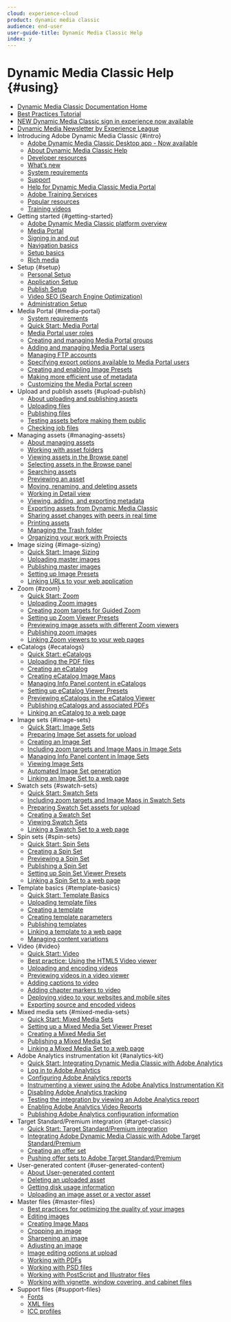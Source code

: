 ```yaml
---
cloud: experience-cloud
product: dynamic media classic
audience: end-user
user-guide-title: Dynamic Media Classic Help
index: y
---
```


# Dynamic Media Classic Help {#using}

+ [Dynamic Media Classic Documentation Home](home.md)
+ [Best Practices Tutorial](https://docs.adobe.com/content/help/en/experience-manager-learn/dynamic-media-classic-tutorial/overview.html)
+ [NEW Dynamic Media Classic sign in experience now available](new-ui-2020.md)
+ [Dynamic Media Newsletter by Experience League](dynamic-media-newsletter.md)
+ Introducing Adobe Dynamic Media Classic {#intro}
    + [Adobe Dynamic Media Classic Desktop app - Now available](dynamic-media-classic-desktop-app.md)
    + [About Dynamic Media Classic Help](introduction.md)
    + [Developer resources](developer-resources.md)
    + [What’s new](whats-new.md)
    + [System requirements](system-requirements.md)
    + [Support](support.md)
    + [Help for Dynamic Media Classic Media Portal](help-dmc-media-portal.md)
    + [Adobe Training Services](training-services.md)
    + [Popular resources](popular-resources.md)
    + [Training videos](training-videos.md)
+ Getting started {#getting-started}
    + [Adobe Dynamic Media Classic platform overview](dmc-platform-overview.md)
    + [Media Portal](media-portal.md)
    + [Signing in and out](signing-out.md)
    + [Navigation basics](navigation-basics.md)
    + [Setup basics](setup-basics.md)
    + [Rich media](rich-media.md)
+ Setup {#setup}
    + [Personal Setup](personal-setup.md)
    + [Application Setup](application-setup.md)
    + [Publish Setup](publish-setup.md)
    + [Video SEO (Search Engine Optimization)](video-seo-search-engine-optimization.md)
    + [Administration Setup](administration-setup.md)
+ Media Portal {#media-portal}
    + [System requirements](system-requirements-1.md)
    + [Quick Start: Media Portal](quick-start-media-portal-administration.md)
    + [Media Portal user roles](media-portal-user-roles.md)
    + [Creating and managing Media Portal groups](creating-media-portal-groups.md)
    + [Adding and managing Media Portal users](adding-media-portal-users.md)
    + [Managing FTP accounts](ftp-accounts.md)
    + [Specifying export options available to Media Portal users](specifying-export-options-available-media.md)
    + [Creating and enabling Image Presets](creating-enabling-image-presets.md)
    + [Making more efficient use of metadata](making-efficient-metadata.md)
    + [Customizing the Media Portal screen](customizing-media-portal-screen.md)
+ Upload and publish assets {#upload-publish}
    + [About uploading and publishing assets](about-asset-upload-publish.md)
    + [Uploading files](uploading-files.md)
    + [Publishing files](publishing-files.md)
    + [Testing assets before making them public](testing-assets-making-them-public.md)
    + [Checking job files](checking-job-files.md)
+ Managing assets {#managing-assets}
    + [About managing assets](about-managing-assets.md)
    + [Working with asset folders](asset-folders.md)
    + [Viewing assets in the Browse panel](viewing-assets-browse-panel.md)
    + [Selecting assets in the Browse panel](selecting-assets-browse-panel.md)
    + [Searching assets](searching-assets.md)
    + [Previewing an asset](previewing-asset.md)
    + [Moving, renaming, and deleting assets](moving-renaming-deleting-assets.md)
    + [Working in Detail view](detail-view.md)
    + [Viewing, adding, and exporting metadata](viewing-adding-exporting-metadata.md)
    + [Exporting assets from Dynamic Media Classic](exporting-assets-from-dmc.md)
    + [Sharing asset changes with peers in real time](sharing-asset-changes-peers-real.md)
    + [Printing assets](printing-assets.md)
    + [Managing the Trash folder](trash-folder.md)
    + [Organizing your work with Projects](organizing-projects.md)
+ Image sizing {#image-sizing}
    + [Quick Start: Image Sizing](quick-start-image-sizing.md)
    + [Uploading master images](uploading-master-images.md)
    + [Publishing master images](publishing-master-images.md)
    + [Setting up Image Presets](setting-image-presets.md)
    + [Linking URLs to your web application](linking-urls-web-application.md)
+ Zoom {#zoom}
    + [Quick Start: Zoom](quick-start-zoom.md)
    + [Uploading Zoom images](uploading-zoom-images.md)
    + [Creating zoom targets for Guided Zoom](creating-zoom-targets-guided-zoom.md)
    + [Setting up Zoom Viewer Presets](setting-zoom-viewer-presets.md)
    + [Previewing image assets with different Zoom viewers](previewing-image-assets-different-zoom.md)
    + [Publishing zoom images](publishing-zoom-images.md)
    + [Linking Zoom viewers to your web pages](linking-zoom-viewers-web-pages.md)
+ eCatalogs {#ecatalogs}
    + [Quick Start: eCatalogs](quick-start-ecatalog.md)
    + [Uploading the PDF files](uploading-pdf-files.md)
    + [Creating an eCatalog](creating-ecatalog.md)
    + [Creating eCatalog Image Maps](creating-ecatalog-image-maps.md)
    + [Managing Info Panel content in eCatalogs](info-panel-content.md)
    + [Setting up eCatalog Viewer Presets](setting-ecatalog-viewer-presets.md)
    + [Previewing eCatalogs in the eCatalog Viewer](previewing-ecatalogs-ecatalog-viewer.md)
    + [Publishing eCatalogs and associated PDFs](publishing-ecatalogs-associated-pdfs.md)
    + [Linking an eCatalog to a web page](linking-ecatalog-web-page.md)
+ Image sets {#image-sets}
    + [Quick Start: Image Sets](quick-start-image-sets.md)
    + [Preparing Image Set assets for upload](preparing-image-set-assets-upload.md)
    + [Creating an Image Set](creating-image-set.md)
    + [Including zoom targets and Image Maps in Image Sets](including-zoom-targets-image-maps.md)
    + [Managing Info Panel content in Image Sets](info-panel-content-1.md)
    + [Viewing Image Sets](viewing-image-sets.md)
    + [Automated Image Set generation](automated-image-set-generation.md)
    + [Linking an Image Set to a web page](linking-image-set-web-page.md)
+ Swatch sets {#swatch-sets}
    + [Quick Start: Swatch Sets](quick-start-swatch-sets.md)
    + [Including zoom targets and Image Maps in Swatch Sets](including-zoom-targets-image-maps-1.md)
    + [Preparing Swatch Set assets for upload](preparing-swatch-set-assets-upload.md)
    + [Creating a Swatch Set](creating-swatch-set.md)
    + [Viewing Swatch Sets](viewing-swatch-sets.md)
    + [Linking a Swatch Set to a web page](linking-swatch-set-web-page.md)
+ Spin sets {#spin-sets}
    + [Quick Start: Spin Sets](quick-start-spin-sets.md)
    + [Creating a Spin Set](creating-spin-set.md)
    + [Previewing a Spin Set](previewing-spin-set.md)
    + [Publishing a Spin Set](publishing-spin-set.md)
    + [Setting up Spin Set Viewer Presets](setting-spin-set-viewer-presets.md)
    + [Linking a Spin Set to a web page](linking-spin-set-web-page.md)
+ Template basics {#template-basics}
    + [Quick Start: Template Basics](quick-start-template-basics.md)
    + [Uploading template files](uploading-template-files.md)
    + [Creating a template](creating-template.md)
    + [Creating template parameters](creating-template-parameters.md)
    + [Publishing templates](publishing-templates.md)
    + [Linking a template to a web page](linking-template-web-page.md)
    + [Managing content variations](content-variations.md)
+ Video {#video}
    + [Quick Start: Video](quick-start-video.md)
    + [Best practice: Using the HTML5 Video viewer](best-practice-using-html5-video.md)
    + [Uploading and encoding videos](uploading-encoding-videos.md)
    + [Previewing videos in a video viewer](previewing-videos-video-viewer.md)
    + [Adding captions to video](adding-captions-video.md)
    + [Adding chapter markers to video](adding-chapter-markers-video.md)
    + [Deploying video to your websites and mobile sites](deploying-video-websites-mobile-sites.md)
    + [Exporting source and encoded videos](exporting-source-encoded-videos.md)
+ Mixed media sets {#mixed-media-sets}
    + [Quick Start: Mixed Media Sets](quick-start-mixed-media-sets.md)
    + [Setting up a Mixed Media Set Viewer Preset](setting-mixed-media-set-viewer.md)
    + [Creating a Mixed Media Set](creating-mixed-media-set.md)
    + [Publishing a Mixed Media Set](publishing-mixed-media-set.md)
    + [Linking a Mixed Media Set to a web page](linking-mixed-media-set-web.md)
+ Adobe Analytics instrumentation kit {#analytics-kit}
    + [Quick Start: Integrating Dynamic Media Classic with Adobe Analytics](quick-start-integrating-dmc-analytics.md)
    + [Log in to Adobe Analytics](log-analytics.md)
    + [Configuring Adobe Analytics reports](configuring-analytics-reports.md)
    + [Instrumenting a viewer using the Adobe Analytics Instrumentation Kit](instrumenting-viewer-using-analytics-instrumentation.md)
    + [Disabling Adobe Analytics tracking](disabling-analytics-tracking.md)
    + [Testing the integration by viewing an Adobe Analytics report](testing-integration-viewing-analytics-report.md)
    + [Enabling Adobe Analytics Video Reports](enabling-analytics-video-reports.md)
    + [Publishing Adobe Analytics configuration information](publishing-analytics-configuration-information.md)
+ Target Standard/Premium integration {#target-classic}
    + [Quick Start: Target Standard/Premium integration](quick-start-target-integration.md)
    + [Integrating Adobe Dynamic Media Classic with Adobe Target Standard/Premium](integrating-dmc-with-target.md)
    + [Creating an offer set](creating-offer-set.md)
    + [Pushing offer sets to Adobe Target Standard/Premium](pushing-offer-sets-target.md)
+ User-generated content {#user-generated-content}
    + [About User-generated content](about-ugc.md)
    + [Deleting an uploaded asset](deleting-uploaded-asset.md)
    + [Getting disk usage information](getting-disk-usage-information.md)
    + [Uploading an image asset or a vector asset](uploading-image-asset-or-vector.md)
+ Master files {#master-files}
    + [Best practices for optimizing the quality of your images](best-practices-optimizing-quality-images.md)
    + [Editing images](editing-images.md)
    + [Creating Image Maps](creating-image-maps.md)
    + [Cropping an image](cropping-image.md)
    + [Sharpening an image](sharpening-image.md)
    + [Adjusting an image](adjusting-image.md)
    + [Image editing options at upload](image-editing-options-upload.md)
    + [Working with PDFs](pdfs.md)
    + [Working with PSD files](psd-files.md)
    + [Working with PostScript and Illustrator files](postscript-illustrator-files.md)
    + [Working with vignette, window covering, and cabinet files](vignette-window-covering-cabinet-files.md)
+ Support files {#support-files}
    + [Fonts](fonts.md)
    + [XML files](xml-files.md)
    + [ICC profiles](icc-profiles.md)
